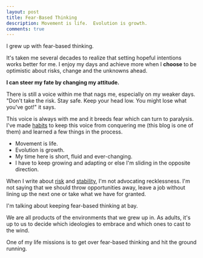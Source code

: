 ```yaml
---
layout: post
title: Fear-Based Thinking
description: Movement is life.  Evolution is growth.
comments: true
---
```

I grew up with fear-based thinking.

It's taken me several decades to realize that setting hopeful intentions works better for me.  I enjoy my days and achieve more when I **choose** to be optimistic about risks, change and the unknowns ahead.

**I can steer my fate by changing my attitude.**

There is still a voice within me that nags me, especially on my weaker days.  "Don't take the risk.  Stay safe.  Keep your head low.  You might lose what you've got!" it says.

This voice is always with me and it breeds fear which can turn to paralysis.  I've made [habits](/tracking-good-habits) to keep this voice from conquering me (this blog is one of them) and learned a few things in the process.

  - Movement is life.
  - Evolution is growth.
  - My time here is short, fluid and ever-changing.
  - I have to keep growing and adapting or else I'm sliding in the opposite direction.

When I write about [risk](/risking-embarrassment) and [stability](/stability), I'm not advocating recklessness.  I'm not saying that we should throw opportunities away, leave a job without lining up the next one or take what we have for granted.

I'm talking about keeping fear-based thinking at bay.

We are all products of the environments that we grew up in.  As adults, it's up to us to decide which ideologies to embrace and which ones to cast to the wind.

One of my life missions is to get over fear-based thinking and hit the ground running.
